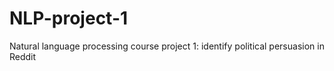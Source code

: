 # NLP-project-1
Natural language processing course project 1: identify political persuasion in Reddit
